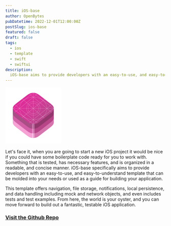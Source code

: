 ```yaml
---
title: iOS-base
author: OpenBytes
pubDatetime: 2022-12-01T12:00:00Z
postSlug: ios-base
featured: false
draft: false
tags:
  - ios
  - template
  - swift
  - swiftui
description:
  iOS-base aims to provide developers with an easy-to-use, and easy-to-understand template that can be molded into your needs or used as a guide for building your application.
---
```


<img src="/src/content/projects/images/ios-base-icon.png" alt="Icon representing the OpenBytes iOS-base template project." width="35%"/>

Let's face it, when you are going to start a new iOS project it would be nice if you could have some boilerplate code ready for you to work with. Something that is tested, has necessary features, and is organized in a readable, and concise manner. iOS-base specifically aims to provide developers with an easy-to-use, and easy-to-understand template that can be molded into your needs or used as a guide for building your application.

This template offers navigation, file storage, notifications, local persistence, and data handling including mock and network objects, and even includes tests and test examples. From here, the world is your oyster, and you can move forward to build out a fantastic, testable iOS application.

### [Visit the Github Repo](https://github.com/0xOpenBytes/ios-base)